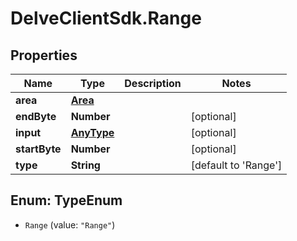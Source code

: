 # DelveClientSdk.Range

## Properties

Name | Type | Description | Notes
------------ | ------------- | ------------- | -------------
**area** | [**Area**](Area.md) |  | 
**endByte** | **Number** |  | [optional] 
**input** | [**AnyType**](.md) |  | [optional] 
**startByte** | **Number** |  | [optional] 
**type** | **String** |  | [default to &#39;Range&#39;]



## Enum: TypeEnum


* `Range` (value: `"Range"`)





